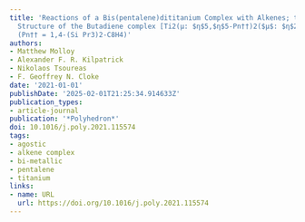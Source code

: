 ```yaml
---
title: 'Reactions of a Bis(pentalene)dititanium Complex with Alkenes; the Molecular
  Structure of the Butadiene complex [Ti2(µ: $η$5,$η$5-Pn††)2($μ$: $η$2,$η$2-s-trans-C4H6)]
  (Pn†† = 1,4-(Si Pr3)2-C8H4)'
authors:
- Matthew Molloy
- Alexander F. R. Kilpatrick
- Nikolaos Tsoureas
- F. Geoffrey N. Cloke
date: '2021-01-01'
publishDate: '2025-02-01T21:25:34.914633Z'
publication_types:
- article-journal
publication: '*Polyhedron*'
doi: 10.1016/j.poly.2021.115574
tags:
- agostic
- alkene complex
- bi-metallic
- pentalene
- titanium
links:
- name: URL
  url: https://doi.org/10.1016/j.poly.2021.115574
---
```

